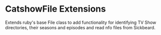 # CatshowFile Extensions

Extends ruby's base File class to add functionality for identifying TV Show directories, their seasons and episodes and read nfo files from Sickbeard.